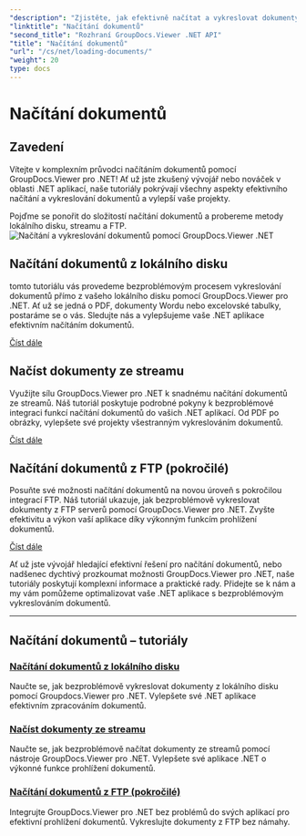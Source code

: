 ```yaml
---
"description": "Zjistěte, jak efektivně načítat a vykreslovat dokumenty pomocí GroupDocs.Viewer .NET. Prozkoumejte tutoriály o načítání z lokálního disku, streamu a FTP pro vylepšené aplikace .NET."
"linktitle": "Načítání dokumentů"
"second_title": "Rozhraní GroupDocs.Viewer .NET API"
"title": "Načítání dokumentů"
"url": "/cs/net/loading-documents/"
"weight": 20
type: docs
---
```

# Načítání dokumentů

## Zavedení

Vítejte v komplexním průvodci načítáním dokumentů pomocí GroupDocs.Viewer pro .NET! Ať už jste zkušený vývojář nebo nováček v oblasti .NET aplikací, naše tutoriály pokrývají všechny aspekty efektivního načítání a vykreslování dokumentů a vylepší vaše projekty.

Pojďme se ponořit do složitostí načítání dokumentů a probereme metody lokálního disku, streamu a FTP.
![Načítání a vykreslování dokumentů pomocí GroupDocs.Viewer .NET](/viewer/loading-documents/image.png)
## Načítání dokumentů z lokálního disku

tomto tutoriálu vás provedeme bezproblémovým procesem vykreslování dokumentů přímo z vašeho lokálního disku pomocí GroupDocs.Viewer pro .NET. Ať už se jedná o PDF, dokumenty Wordu nebo excelovské tabulky, postaráme se o vás. Sledujte nás a vylepšujeme vaše .NET aplikace efektivním načítáním dokumentů.

[Číst dále](./loading-document-local-disk/)

## Načíst dokumenty ze streamu

Využijte sílu GroupDocs.Viewer pro .NET k snadnému načítání dokumentů ze streamů. Náš tutoriál poskytuje podrobné pokyny k bezproblémové integraci funkcí načítání dokumentů do vašich .NET aplikací. Od PDF po obrázky, vylepšete své projekty všestranným vykreslováním dokumentů.

[Číst dále](./loading-document-stream/)

## Načítání dokumentů z FTP (pokročilé)

Posuňte své možnosti načítání dokumentů na novou úroveň s pokročilou integrací FTP. Náš tutoriál ukazuje, jak bezproblémově vykreslovat dokumenty z FTP serverů pomocí GroupDocs.Viewer pro .NET. Zvyšte efektivitu a výkon vaší aplikace díky výkonným funkcím prohlížení dokumentů.

[Číst dále](./loading-document-ftp/)

Ať už jste vývojář hledající efektivní řešení pro načítání dokumentů, nebo nadšenec dychtivý prozkoumat možnosti GroupDocs.Viewer pro .NET, naše tutoriály poskytují komplexní informace a praktické rady. Přidejte se k nám a my vám pomůžeme optimalizovat vaše .NET aplikace s bezproblémovým vykreslováním dokumentů.

---
## Načítání dokumentů – tutoriály
### [Načítání dokumentů z lokálního disku](./loading-document-local-disk/)
Naučte se, jak bezproblémově vykreslovat dokumenty z lokálního disku pomocí Groupdocs.Viewer pro .NET. Vylepšete své .NET aplikace efektivním zpracováním dokumentů.
### [Načíst dokumenty ze streamu](./loading-document-stream/)
Naučte se, jak bezproblémově načítat dokumenty ze streamů pomocí nástroje GroupDocs.Viewer pro .NET. Vylepšete své aplikace .NET o výkonné funkce prohlížení dokumentů.
### [Načítání dokumentů z FTP (pokročilé)](./loading-document-ftp/)
Integrujte GroupDocs.Viewer pro .NET bez problémů do svých aplikací pro efektivní prohlížení dokumentů. Vykreslujte dokumenty z FTP bez námahy.
